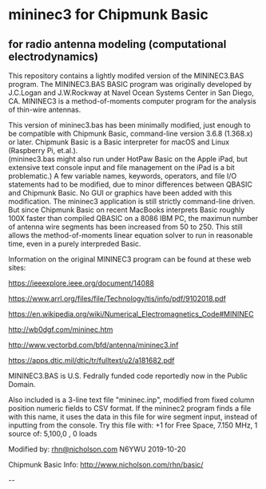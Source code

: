 # mininec3 for Chipmunk Basic
## for radio antenna modeling (computational electrodynamics)

This repository contains a lightly modifed version
of the MININEC3.BAS program.
The MININEC3.BAS BASIC program was
originally developed by J.C.Logan and J.W.Rockway 
at Navel Ocean Systems Center in San Diego, CA.
MININEC3 is a method-of-moments computer program
for the analysis of thin-wire antennas.

This version of mininec3.bas has been minimally modified,
just enough to be compatible with Chipmunk Basic,
command-line version 3.6.8 (1.368.x) or later.
Chipmunk Basic is a Basic interpreter
for macOS and Linux (Raspberry Pi, et.al.).  
(mininec3.bas might also run under HotPaw Basic on the Apple iPad,
but extensive text console input and file management
on the iPad is a bit problematic.)
A few variable names, keywords, operators,
and file I/O statements had to be modified, due to minor
differences between QBASIC and Chipmunk Basic.
No GUI or graphics have been added with this modification.
The mininec3 application is still strictly command-line driven.
But since Chipmunk Basic on recent MacBooks
interprets Basic roughly 100X faster than
compiled QBASIC on a 8086 IBM PC, 
the maximun number of antenna wire segments
has been increased from 50 to 250.
This still allows the method-of-moments linear equation solver
to run in reasonable time, even in a purely interpreded Basic.

Information on the original MININEC3 program can be found at these web sites:

  https://ieeexplore.ieee.org/document/14088

  https://www.arrl.org/files/file/Technology/tis/info/pdf/9102018.pdf

  https://en.wikipedia.org/wiki/Numerical_Electromagnetics_Code#MININEC

  http://wb0dgf.com/mininec.htm

  http://www.vectorbd.com/bfd/antenna/mininec3.inf

  https://apps.dtic.mil/dtic/tr/fulltext/u2/a181682.pdf

MININEC3.BAS is U.S. Fedrally funded code reportedly now in the Public Domain.

Also included is a 3-line text file "mininec.inp",
modified from fixed column position numeric fields to CSV format.
If the mininec2 program finds a file with this name,
it uses the data in this file
for wire segment input, instead of inputting from the console.
Try this file with:
+1 for Free Space,
7.150 MHz,
1 source of: 5,100,0 ,
0 loads

Modified by:  rhn@nicholson.com  N6YWU  2019-10-20

Chipmunk Basic Info: http://www.nicholson.com/rhn/basic/

--
